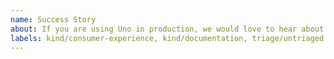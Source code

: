 ```yaml
---
name: Success Story
about: If you are using Uno in production, we would love to hear about it.
labels: kind/consumer-experience, kind/documentation, triage/untriaged
---
```


<!-- STOP -- PLEASE READ!

We 💖 to hear about how, where and what you're doing with Uno. Sharing this information is one of the kindest things you can do in open-source and the maintainers love hearing about success stories. Instead of raising a new GitHub issue could you please comment in the existing thread?

https://github.com/nventive/Uno/issues/18#issuecomment-494887105

If you are feeling extra generous, how about authoring up a blog post and then letting us know about it so that we can retweet it?

Thank-you!


